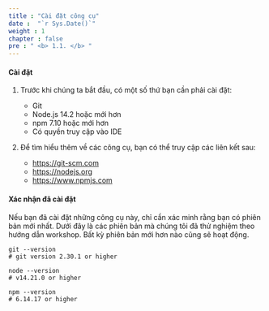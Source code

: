 ```yaml
---
title : "Cài đặt công cụ"
date :  "`r Sys.Date()`" 
weight : 1 
chapter : false
pre : " <b> 1.1. </b> "
---
```

#### Cài đặt
1. Trước khi chúng ta bắt đầu, có một số thứ bạn cần phải cài đặt:
    - Git
    - Node.js 14.2 hoặc mới hơn
    - npm 7.10 hoặc mới hơn
    - Có quyền truy cập vào IDE

2. Để tìm hiểu thêm về các công cụ, bạn có thể truy cập các liên kết sau:
    - https://git-scm.com 
    - https://nodejs.org 
    - https://www.npmjs.com 

#### Xác nhận đã cài đặt
Nếu bạn đã cài đặt những công cụ này, chỉ cần xác minh rằng bạn có phiên bản mới nhất. Dưới đây là các phiên bản mà chúng tôi đã thử nghiệm theo hướng dẫn workshop. Bất kỳ phiên bản mới hơn nào cũng sẽ hoạt động.

````
git --version
# git version 2.30.1 or higher

node --version
# v14.21.0 or higher

npm --version
# 6.14.17 or higher

````
